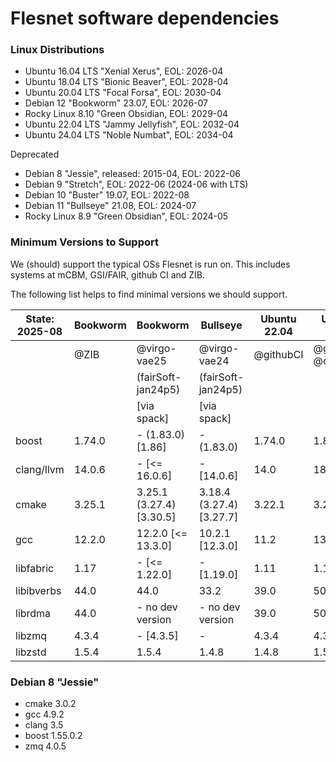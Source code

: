 Flesnet software dependencies
=============================

### Linux Distributions

- Ubuntu 16.04 LTS "Xenial Xerus", EOL: 2026-04
- Ubuntu 18.04 LTS "Bionic Beaver", EOL: 2028-04
- Ubuntu 20.04 LTS "Focal Forsa", EOL: 2030-04
- Debian 12 "Bookworm" 23.07, EOL: 2026-07
- Rocky Linux 8.10 "Green Obsidian, EOL: 2029-04
- Ubuntu 22.04 LTS "Jammy Jellyfish", EOL: 2032-04
- Ubuntu 24.04 LTS "Noble Numbat", EOL: 2034-04

Deprecated
- Debian 8 "Jessie", released: 2015-04, EOL: 2022-06
- Debian 9 "Stretch", EOL: 2022-06 (2024-06 with LTS)
- Debian 10 "Buster" 19.07, EOL: 2022-08
- Debian 11 "Bullseye" 21.08, EOL: 2024-07
- Rocky Linux 8.9 "Green Obsidian", EOL: 2024-05

### Minimum Versions to Support

We (should) support the typical OSs Flesnet is run on. This includes systems at
mCBM, GSI/FAIR, github CI and ZIB.

The following list helps to find minimal versions we should support.

| State: 2025-08 | Bookworm | Bookworm                 | Bullseye                 | Ubuntu 22.04 | Ubuntu 24.04        |
|----------------|----------|--------------------------|--------------------------|--------------|---------------------|
|                | @ZIB     | @virgo-vae25             | @virgo-vae24             | @githubCI    | @githubCI, @cbmfles |
|                |          | (fairSoft-jan24p5)       | (fairSoft-jan24p5)       |              |                     |
|                |          | [via spack]              | [via spack]              |              |                     |
| boost          | 1.74.0   | - (1.83.0) [1.86]        | - (1.83.0)               | 1.74.0       | 1.83.0              |
| clang/llvm     | 14.0.6   | - [<= 16.0.6]            | - [14.0.6]               | 14.0         | 18.1.3              |
| cmake          | 3.25.1   | 3.25.1 (3.27.4) [3.30.5] | 3.18.4 (3.27.4) [3.27.7] | 3.22.1       | 3.28.3              |
| gcc            | 12.2.0   | 12.2.0 [<= 13.3.0]       | 10.2.1 [12.3.0]          | 11.2         | 13.3.0              |
| libfabric      | 1.17     | - [<= 1.22.0]            | - [1.19.0]               | 1.11         | 1.17                |
| libibverbs     | 44.0     | 44.0                     | 33.2                     | 39.0         | 50.0                |
| librdma        | 44.0     | - no dev version         | - no dev version         | 39.0         | 50.0                |
| libzmq         | 4.3.4    | -  [4.3.5]               | -                        | 4.3.4        | 4.3.5               |
| libzstd        | 1.5.4    | 1.5.4                    | 1.4.8                    | 1.4.8        | 1.5.5               |

### Debian 8 "Jessie"

- cmake 3.0.2
- gcc 4.9.2
- clang 3.5
- boost 1.55.0.2
- zmq 4.0.5
